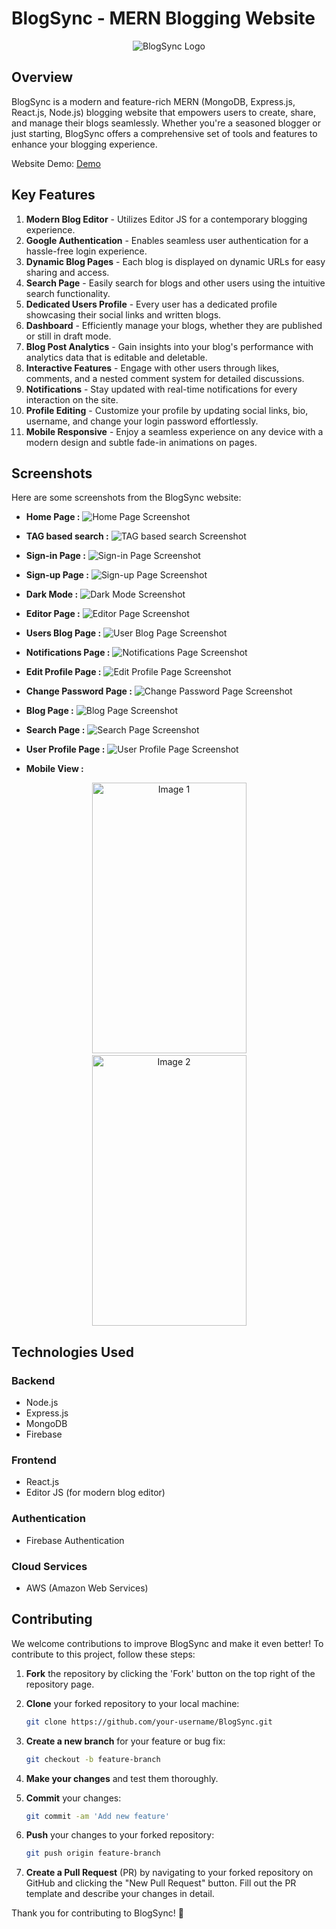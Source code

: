 # BlogSync - MERN Blogging Website

<p align="center">
  <img src="https://github.com/AbhiRawool911/Newsie/assets/157002044/282dfd80-0cfa-496d-b40f-4dffd0cca5bc" alt="BlogSync Logo">
</p>

## Overview

BlogSync is a modern and feature-rich MERN (MongoDB, Express.js, React.js, Node.js) blogging website that empowers users to create, share, and manage their blogs seamlessly. Whether you're a seasoned blogger or just starting, BlogSync offers a comprehensive set of tools and features to enhance your blogging experience.

Website Demo: [Demo](https://blogsync.netlify.app/)

## Key Features

1. **Modern Blog Editor** - Utilizes Editor JS for a contemporary blogging experience.
2. **Google Authentication** - Enables seamless user authentication for a hassle-free login experience.
3. **Dynamic Blog Pages** - Each blog is displayed on dynamic URLs for easy sharing and access.
4. **Search Page** - Easily search for blogs and other users using the intuitive search functionality.
5. **Dedicated Users Profile** - Every user has a dedicated profile showcasing their social links and written blogs.
6. **Dashboard** - Efficiently manage your blogs, whether they are published or still in draft mode.
7. **Blog Post Analytics** - Gain insights into your blog's performance with analytics data that is editable and deletable.
8. **Interactive Features** - Engage with other users through likes, comments, and a nested comment system for detailed discussions.
9. **Notifications** - Stay updated with real-time notifications for every interaction on the site.
10. **Profile Editing** - Customize your profile by updating social links, bio, username, and change your login password effortlessly.
11. **Mobile Responsive** - Enjoy a seamless experience on any device with a modern design and subtle fade-in animations on pages.

## Screenshots

Here are some screenshots from the BlogSync website:

- **Home Page :**
![Home Page Screenshot](https://github.com/AbhiRawool911/Newsie/assets/157002044/9e640c07-899c-4cd7-a16d-f6a22d37a491)

- **TAG based search :**
![TAG based search Screenshot](https://github.com/AbhiRawool911/Newsie/assets/157002044/58b8922b-1ee5-4ffe-93b6-95766e932f0e)

- **Sign-in Page :**
![Sign-in Page Screenshot](https://github.com/AbhiRawool911/Newsie/assets/157002044/315ebfb6-1d04-4f6a-94ec-63802b566a6d)

- **Sign-up Page :**
![Sign-up Page Screenshot](https://github.com/AbhiRawool911/Newsie/assets/157002044/e37e596e-259a-4cd0-94cb-b8b0a62a0d30)

- **Dark Mode :**
![Dark Mode Screenshot](https://github.com/AbhiRawool911/Newsie/assets/157002044/3fc72f2a-276d-4720-95a0-3c0e935bb817)

- **Editor Page :**
![Editor Page Screenshot](https://github.com/AbhiRawool911/Newsie/assets/157002044/4c08b996-bd37-4f16-87be-83771be3ce85)

- **Users Blog Page :**
![User Blog Page Screenshot](https://github.com/AbhiRawool911/Newsie/assets/157002044/90242946-2973-4575-866f-5052ac8f0558)

- **Notifications Page :**
![Notifications Page Screenshot](https://github.com/AbhiRawool911/Newsie/assets/157002044/522a8b85-e7c5-437f-bb9a-53e682698baa)

- **Edit Profile Page :**
![Edit Profile Page Screenshot](https://github.com/AbhiRawool911/Newsie/assets/157002044/72f22fa6-32b3-4461-90a6-62cc04bc05ed)

- **Change Password Page :**
![Change Password Page Screenshot](https://github.com/AbhiRawool911/Newsie/assets/157002044/a601ad73-6744-457d-87e4-3ff24d48371c)

- **Blog Page :**
![Blog Page Screenshot](https://github.com/AbhiRawool911/Newsie/assets/157002044/bb111b33-2870-4b11-b27a-0d96d356ebf1)

- **Search Page :**
![Search Page Screenshot](https://github.com/AbhiRawool911/Newsie/assets/157002044/1a78b1af-2225-4dd8-b866-bfb43d418224)

- **User Profile Page :**
![User Profile Page Screenshot](https://github.com/AbhiRawool911/Newsie/assets/157002044/3bff7db7-96ee-472f-a3b9-a0981f56e7ca)
 
- **Mobile View :**
<p align="center">&nbsp;&nbsp;<img src="https://github.com/AbhiRawool911/BlogSync-MERN-Blogging-Website/assets/157002044/8a1bf6b3-9dda-49f1-800c-9a3094d490fd" alt="Image 1" width="247" height="433">&nbsp;&nbsp;<img src="https://github.com/AbhiRawool911/BlogSync-MERN-Blogging-Website/assets/157002044/b1b39749-4ecb-49b2-b5fc-317f9775e0e9" alt="Image 2" width="247" height="433">
</p>

## Technologies Used

### Backend
- Node.js
- Express.js
- MongoDB
- Firebase

### Frontend
- React.js
- Editor JS (for modern blog editor)

### Authentication
- Firebase Authentication

### Cloud Services
- AWS (Amazon Web Services)

## Contributing

We welcome contributions to improve BlogSync and make it even better! To contribute to this project, follow these steps:

1. **Fork** the repository by clicking the 'Fork' button on the top right of the repository page.
   
2. **Clone** your forked repository to your local machine:
   ```bash
   git clone https://github.com/your-username/BlogSync.git

3. **Create a new branch** for your feature or bug fix:
   ```bash
   git checkout -b feature-branch

4. **Make your changes** and test them thoroughly.

5. **Commit** your changes:
   ```bash
   git commit -am 'Add new feature'

6. **Push** your changes to your forked repository:
   ```bash
   git push origin feature-branch

7. **Create a Pull Request** (PR) by navigating to your forked repository on GitHub and clicking the "New Pull Request" button. Fill out the PR template and describe your changes in detail.

Thank you for contributing to BlogSync! 🚀
